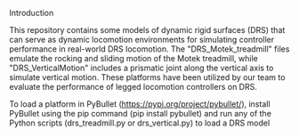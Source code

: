 Introduction

This repository contains some models of dynamic rigid surfaces (DRS) that can serve as dynamic locomotion environments for simulating controller performance in real-world DRS locomotion. The "DRS_Motek_treadmill" files emulate the rocking and sliding motion of the Motek treadmill, while "DRS_VerticalMotion" includes a prismatic joint along the vertical axis to simulate vertical motion. These platforms have been utilized by our team to evaluate the performance of legged locomotion controllers on DRS.

To load a platform in PyBullet (https://pypi.org/project/pybullet/), install PyBullet using the pip command (pip install pybullet) and run any of the Python scripts (drs_treadmill.py or drs_vertical.py) to load a DRS model


